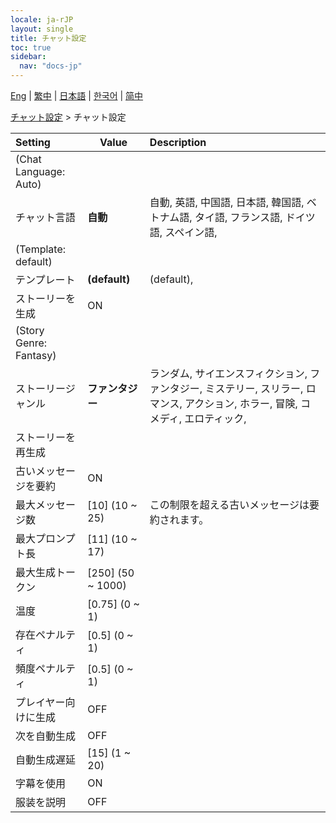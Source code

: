 ```yaml
---
locale: ja-rJP
layout: single
title: チャット設定
toc: true
sidebar:
  nav: "docs-jp"
---
```

[Eng](/dancexr/menu/2025.4/chat/chat_settings) | [繁中](/tw/dancexr/menu/2025.4/chat/chat_settings) | [日本語](/jp/dancexr/menu/2025.4/chat/chat_settings) | [한국어](/kr/dancexr/menu/2025.4/chat/chat_settings) | [简中](/zh/dancexr/menu/2025.4/chat/chat_settings)

[チャット設定](../menu#チャット設定) > チャット設定



| Setting | Value | Description |
| :--- | --- | :--- |
| (Chat Language: Auto) || 
| チャット言語 | **自動** | 自動, 英語, 中国語, 日本語, 韓国語, ベトナム語, タイ語, フランス語, ドイツ語, スペイン語,  |
| (Template: default) || 
| テンプレート | **(default)** | (default),  |
| ストーリーを生成 | ON | 
| (Story Genre: Fantasy) || 
| ストーリージャンル | **ファンタジー** | ランダム, サイエンスフィクション, ファンタジー, ミステリー, スリラー, ロマンス, アクション, ホラー, 冒険, コメディ, エロティック,  |
| ストーリーを再生成 || 
| 古いメッセージを要約 | ON | 
| 最大メッセージ数 | [10] (10 ~ 25) | この制限を超える古いメッセージは要約されます。
| 最大プロンプト長 | [11] (10 ~ 17) | 
| 最大生成トークン | [250] (50 ~ 1000) | 
| 温度 | [0.75] (0 ~ 1) | 
| 存在ペナルティ | [0.5] (0 ~ 1) | 
| 頻度ペナルティ | [0.5] (0 ~ 1) | 
| プレイヤー向けに生成 | OFF | 
| 次を自動生成 | OFF | 
| 自動生成遅延 | [15] (1 ~ 20) | 
| 字幕を使用 | ON | 
| 服装を説明 | OFF | 
